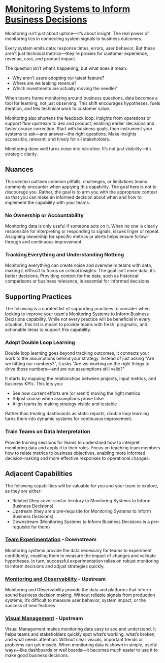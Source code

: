 # [Monitoring Systems to Inform Business Decisions](https://dora.dev/capabilities/monitoring-systems/)

Monitoring isn’t just about uptime—it’s about insight. The real power of monitoring lies in connecting system signals to business outcomes.

Every system emits data: response times, errors, user behavior. But these aren’t just technical metrics—they're proxies for customer experience, revenue, cost, and product impact.

The question isn’t what’s happening, but what does it mean:

- Why aren't users adopting our latest feature?
- Where are we leaking revenue?
- Which investments are actually moving the needle?

When teams frame monitoring around business questions, data becomes a tool for learning, not just observing. This shift encourages hypotheses, fuels iteration, and ties technical work to customer value.

Monitoring also shortens the feedback loop. Insights from operations or support flow upstream to dev and product, enabling earlier decisions and faster course correction. Start with business goals, then instrument your systems to ask—and answer—the right questions. Make insights accessible, relevant, and timely for all stakeholders.

Monitoring done well turns noise into narrative. It’s not just visibility—it’s strategic clarity.

## Nuances

This section outlines common pitfalls, challenges, or limitations teams commonly encounter when applying this capability. The goal here is not to discourage you. Rather, the goal is to arm you with the appropriate context so that you can make an informed decision about when and how to implement the capability with your teams.

### No Ownership or Accountability

Monitoring data is only useful if someone acts on it. When no one is clearly responsible for interpreting or responding to signals, issues linger or repeat. Assigning ownership for specific metrics or alerts helps ensure follow-through and continuous improvement.

### Tracking Everything and Understanding Nothing

Monitoring everything can create noise and overwhelm teams with data, making it difficult to focus on critical insights. The goal isn’t more data, it’s better decisions. Providing context for the data, such as historical comparisons or business relevance, is essential for informed decisions.

## Supporting Practices

The following is a curated list of supporting practices to consider when looking to improve your team's Monitoring Systems to Inform Business Decisions capability. While not every practice will be beneficial in every situation, this list is meant to provide teams with fresh, pragmatic, and actionable ideas to support this capability.

### Adopt Double Loop Learning

Double loop learning goes beyond tracking outcomes, it connects your work to the assumptions behind your strategy. Instead of just asking "Are we hitting our numbers?", it asks "Are we working on the right things to drive those numbers—and are our assumptions still valid?"

It starts by mapping the relationships between projects, input metrics, and business KPIs. This lets you:

- See how current efforts are (or aren’t) moving the right metrics
- Adjust course when assumptions prove false
- Align teams by making strategy visible and testable

Rather than treating dashboards as static reports, double loop learning turns them into dynamic systems for continuous improvement.

### Train Teams on Data Interpretation

Provide training sessions for teams to understand how to interpret monitoring data and apply it to their roles. Focus on teaching team members how to relate metrics to business objectives, enabling more informed decision-making and more effective responses to operational changes.

## Adjacent Capabilities

The following capabilities will be valuable for you and your team to explore, as they are either:

- Related (they cover similar territory to Monitoring Systems to Inform Business Decisions)
- Upstream (they are a pre-requisite for Monitoring Systems to Inform Business Decisions)
- Downstream (Monitoring Systems to Inform Business Decisions is a pre-requisite for them)

### [Team Experimentation](/capabilities/team-experimentation.md) - Downstream

Monitoring systems provide the data necessary for teams to experiment confidently, enabling them to measure the impact of changes and validate hypotheses. In turn, successful experimentation relies on robust monitoring to inform decisions and adjust strategies quickly.

### [Monitoring and Observability](/capabilities/monitoring-and-observability.md) - Upstream

Monitoring and Observability provide the data and platforms that inform sound business decision making. Without reliable signals from production systems, it’s difficult to measure user behavior, system impact, or the success of new features.

### [Visual Management](/capabilities/visual-management.md) - Upstream

Visual Management makes monitoring data easy to see and understand. It helps teams and stakeholders quickly spot what’s working, what’s broken, and what needs attention. Without clear visuals, important trends or problems can get missed. When monitoring data is shown in simple, useful ways—like dashboards or wall boards—it becomes much easier to use it to make good business decisions.

